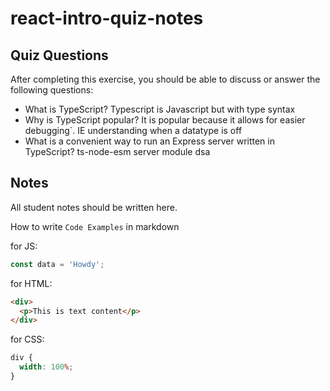 # react-intro-quiz-notes

## Quiz Questions

After completing this exercise, you should be able to discuss or answer the following questions:

- What is TypeScript?
  Typescript is Javascript but with type syntax
- Why is TypeScript popular?
  It is popular because it allows for easier debugging`. IE understanding when a datatype is off
- What is a convenient way to run an Express server written in TypeScript?
  ts-node-esm server module dsa

## Notes

All student notes should be written here.

How to write `Code Examples` in markdown

for JS:

```javascript
const data = 'Howdy';
```

for HTML:

```html
<div>
  <p>This is text content</p>
</div>
```

for CSS:

```css
div {
  width: 100%;
}
```
